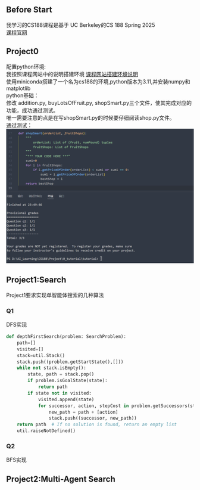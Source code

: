 ## Before Start
我学习的CS188课程是基于 UC Berkeley的CS 188 Spring 2025<br>
[课程官网](https://inst.eecs.berkeley.edu/~cs188/sp25/#cs-188-spring-2025)<br>

## Project0
配置python环境:<br>
我按照课程网站中的说明搭建环境 [课程网站搭建环境说明](https://inst.eecs.berkeley.edu/~cs188/sp25/projects/proj0/#setting-up-a-conda-environment-recommended)<br>
使用miniconda搭建了一个名为cs188的环境,python版本为3.11,并安装numpy和matplotlib<br>
python基础：<br>
修改 addition.py, buyLotsOfFruit.py, shopSmart.py三个文件，使其完成对应的功能，成功通过测试。<br>
唯一需要注意的点是在写shopSmart.py的时候要仔细阅读shop.py文件。<br>
通过测试：<br>
![1751557868421](image/Record/1751557868421.png)<br>

## Project1:Search
Project1要求实现单智能体搜索的几种算法<br>

### Q1
DFS实现
```python
def depthFirstSearch(problem: SearchProblem):
    path=[]
    visited=[]
    stack=util.Stack()
    stack.push((problem.getStartState(),[]))
    while not stack.isEmpty():
        state, path = stack.pop()
        if problem.isGoalState(state):
            return path
        if state not in visited:
            visited.append(state)
            for successor, action, stepCost in problem.getSuccessors(state):
                new_path = path + [action]
                stack.push((successor, new_path))
    return path  # If no solution is found, return an empty list  
    util.raiseNotDefined()
```

### Q2
BFS实现


## Project2:Multi-Agent Search


